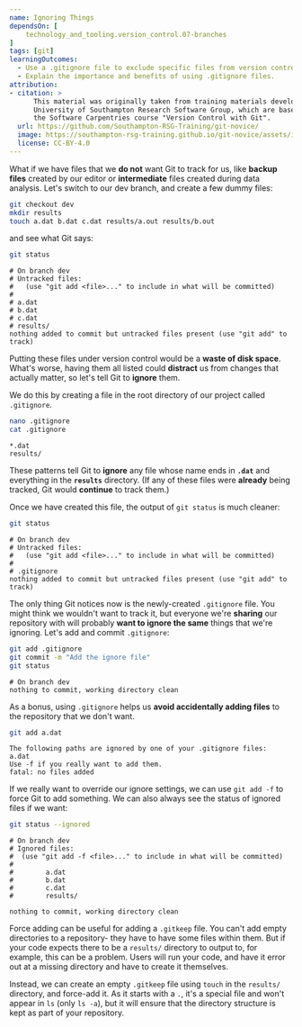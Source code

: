 ```yaml
---
name: Ignoring Things
dependsOn: [
    technology_and_tooling.version_control.07-branches
]
tags: [git]
learningOutcomes:
  - Use a .gitignore file to exclude specific files from version control.
  - Explain the importance and benefits of using .gitignore files.
attribution:
- citation: >
      This material was originally taken from training materials developed by the
      University of Southampton Research Software Group, which are based on
      the Software Carpentries course "Version Control with Git".
  url: https://github.com/Southampton-RSG-Training/git-novice/
  image: https://southampton-rsg-training.github.io/git-novice/assets/img/home-logo.png
  license: CC-BY-4.0
---
```


What if we have files that we **do not** want Git to track for us,
like **backup files** created by our editor
or **intermediate** files created during data analysis.
Let's switch to our dev branch, and create a few dummy files:

~~~bash
git checkout dev
mkdir results
touch a.dat b.dat c.dat results/a.out results/b.out
~~~

and see what Git says:

~~~bash
git status
~~~

~~~text
# On branch dev
# Untracked files:
#   (use "git add <file>..." to include in what will be committed)
#
# a.dat
# b.dat
# c.dat
# results/
nothing added to commit but untracked files present (use "git add" to track)
~~~

Putting these files under version control would be a **waste of disk space**.
What's worse,
having them all listed could **distract** us from changes that actually matter,
so let's tell Git to **ignore** them.

We do this by creating a file in the root directory of our project called `.gitignore`.

~~~bash
nano .gitignore
cat .gitignore
~~~

~~~text
*.dat
results/
~~~

These patterns tell Git to **ignore** any file whose name ends in **`.dat`**
and everything in the **`results`** directory.
(If any of these files were **already** being tracked,
Git would **continue** to track them.)

Once we have created this file,
the output of `git status` is much cleaner:

~~~bash
git status
~~~

~~~text
# On branch dev
# Untracked files:
#   (use "git add <file>..." to include in what will be committed)
#
# .gitignore
nothing added to commit but untracked files present (use "git add" to track)
~~~

The only thing Git notices now is the newly-created `.gitignore` file.
You might think we wouldn't want to track it,
but everyone we're **sharing** our repository with will probably **want to ignore
the same** things that we're ignoring.
Let's add and commit `.gitignore`:

~~~bash
git add .gitignore
git commit -m "Add the ignore file"
git status
~~~

~~~text
# On branch dev
nothing to commit, working directory clean
~~~

As a bonus,
using `.gitignore` helps us **avoid accidentally adding files** to the repository that we don't want.

~~~bash
git add a.dat
~~~

~~~text
The following paths are ignored by one of your .gitignore files:
a.dat
Use -f if you really want to add them.
fatal: no files added
~~~

If we really want to override our ignore settings,
we can use `git add -f` to force Git to add something.
We can also always see the status of ignored files if we want:

~~~bash
git status --ignored
~~~

~~~text
# On branch dev
# Ignored files:
#  (use "git add -f <file>..." to include in what will be committed)
#
#        a.dat
#        b.dat
#        c.dat
#        results/

nothing to commit, working directory clean
~~~

Force adding can be useful for adding a `.gitkeep` file. You can't add empty directories to a repository- they have to have some files within them. But if your code expects there to be a `results/` directory to output to, for example, this can be a problem. Users will run your code, and have it error out at a missing directory and have to create it themselves.

Instead, we can create an empty `.gitkeep` file using `touch` in the `results/` directory, and force-add it. As it starts with a `.`, it's a special file and won't appear in `ls` (only `ls -a`), but it will ensure that the directory structure is kept as part of your repository.
